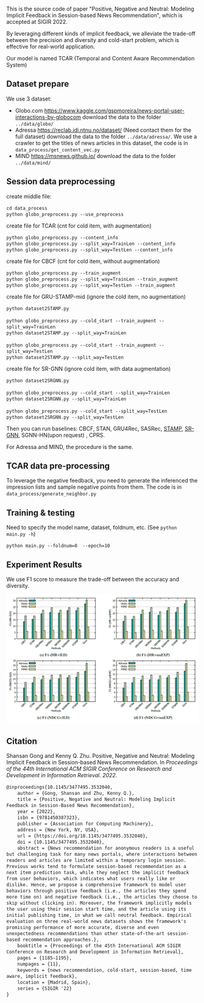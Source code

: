 This is the source code of paper "Positive, Negative and Neutral: Modeling Implicit Feedback in Session-based News Recommendation", which is accepted at SIGIR 2022.

By leveraging different kinds of implicit feedback, we alleviate the trade-off between the precision and diversity and cold-start problem, which is effective for real-world application.

Our model is named TCAR (Temporal and Content Aware Recommendation System)

## Dataset prepare
We use 3 dataset:
- Globo.com <https://www.kaggle.com/gspmoreira/news-portal-user-interactions-by-globocom> download the data to the folder `../data/globo/`
- Adressa <https://reclab.idi.ntnu.no/dataset/> (Need contact them for the full dataset) download the data to the folder `../data/adressa/`. We use a crawler to get the titles of news articles in this dataset, the code is in ```data_process/get_content_vec.py``` 
- MIND <https://msnews.github.io/> download the data to the folder `../data/mind/`

## Session data preprocessing
create middle file:
```
cd data_process
python globo_preprocess.py --use_preprocess
```
create file for TCAR (cnt for cold item, with augmentation)
```
python globo_preprocess.py --content_info
python globo_preprocess.py --split_way=TrainLen --content_info
python globo_preprocess.py --split_way=TestLen --content_info
```
create file for CBCF (cnt for cold item, without augmentation)
```
python globo_preprocess.py --train_augment
python globo_preprocess.py --split_way=TrainLen --train_augment
python globo_preprocess.py --split_way=TestLen --train_augment
```

create file for GRU-STAMP-mid (ignore the cold item, no augmentation)
```
python dataset2STAMP.py

python globo_preprocess.py --cold_start --train_augment --split_way=TrainLen
python dataset2STAMP.py --split_way=TrainLen

python globo_preprocess.py --cold_start --train_augment --split_way=TestLen
python dataset2STAMP.py --split_way=TestLen
```

create file for SR-GNN (ignore cold item, with data augmentation)
```
python dataset2SRGNN.py

python globo_preprocess.py --cold_start --split_way=TrainLen
python dataset2SRGNN.py --split_way=TrainLen

python globo_preprocess.py --cold_start --split_way=TestLen
python dataset2SRGNN.py --split_way=TestLen
```
Then you can run baselines: CBCF, STAN, GRU4Rec, SASRec, [STAMP](https://github.com/uestcnlp/STAMP), [SR-GNN](https://github.com/CRIPAC-DIG/SR-GNN), SGNN-HN(upon request) , CPRS.

For Adressa and MIND, the procedure is the same.

## TCAR data pre-processing
To leverage the negative feedback, you need to generate the inferenced the impression lists and sample negative points from them. The code is in ```data_process/generate_neighbor.py```

## Training & testing
Need to specify the model name, dataset, foldnum, etc. (See `python main.py -h`)
```
python main.py --foldnum=0  --epoch=10
```

## Experiment Results
We use F1 score to measure the trade-off between the accuracy and diversity.

![image](https://github.com/summmeer/session-based-news-recommendation/blob/master/results.png)

## Citation

Shansan Gong and Kenny Q. Zhu. Positive, Negative and Neutral: Modeling Implicit Feedback in Session-based News Recommendation. In *Proceedings of the 44th International ACM SIGIR Conference on Research and Development in Information Retrieval. 2022.*

```
@inproceedings{10.1145/3477495.3532040,
    author = {Gong, Shansan and Zhu, Kenny Q.},
    title = {Positive, Negative and Neutral: Modeling Implicit Feedback in Session-Based News Recommendation},
    year = {2022},
    isbn = {9781450387323},
    publisher = {Association for Computing Machinery},
    address = {New York, NY, USA},
    url = {https://doi.org/10.1145/3477495.3532040},
    doi = {10.1145/3477495.3532040},
    abstract = {News recommendation for anonymous readers is a useful but challenging task for many news portals, where interactions between readers and articles are limited within a temporary login session. Previous works tend to formulate session-based recommendation as a next item prediction task, while they neglect the implicit feedback from user behaviors, which indicates what users really like or dislike. Hence, we propose a comprehensive framework to model user behaviors through positive feedback (i.e., the articles they spend more time on) and negative feedback (i.e., the articles they choose to skip without clicking in). Moreover, the framework implicitly models the user using their session start time, and the article using its initial publishing time, in what we call neutral feedback. Empirical evaluation on three real-world news datasets shows the framework's promising performance of more accurate, diverse and even unexpectedness recommendations than other state-of-the-art session-based recommendation approaches.},
    booktitle = {Proceedings of the 45th International ACM SIGIR Conference on Research and Development in Information Retrieval},
    pages = {1185–1195},
    numpages = {11},
    keywords = {news recommendation, cold-start, session-based, time aware, implicit feedback},
    location = {Madrid, Spain},
    series = {SIGIR '22}
}
```
